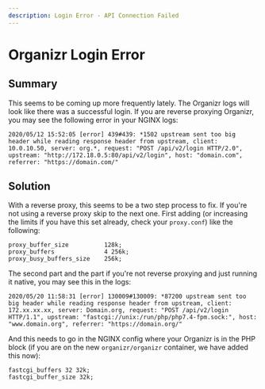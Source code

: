 ```yaml
---
description: Login Error - API Connection Failed
---
```


# Organizr Login Error

## Summary

This seems to be coming up more frequently lately. The Organizr logs will look like there was a successful login. If you are reverse proxying Organizr, you may see the following error in your NGINX logs:

```text
2020/05/12 15:52:05 [error] 439#439: *1502 upstream sent too big header while reading response header from upstream, client: 10.0.10.50, server: org.*, request: "POST /api/v2/login HTTP/2.0", upstream: "http://172.18.0.5:80/api/v2/login", host: "domain.com", referrer: "https://domain.com/"
```

## Solution

With a reverse proxy, this seems to be a two step process to fix. If you're not using a reverse proxy skip to the next one. First adding \(or increasing the limits if you have this set already, check your `proxy.conf`\) like the following:

```text
proxy_buffer_size          128k;
proxy_buffers              4 256k;
proxy_busy_buffers_size    256k;
```

The second part and the part if you're not reverse proxying and just running it native, you may see this in the logs:

```text
2020/05/20 11:58:31 [error] 130009#130009: *87200 upstream sent too big header while reading response header from upstream, client: 172.xx.xx.xx, server: Domain.org, request: "POST /api/v2/login HTTP/1.1", upstream: "fastcgi://unix:/run/php/php7.4-fpm.sock:", host: "www.domain.org", referrer: "https://domain.org/"
```

And this needs to go in the NGINX config where your Organizr is in the PHP block \(if you are on the new `organizr/organizr` container, we have added this now\):

```text
fastcgi_buffers 32 32k;
fastcgi_buffer_size 32k;
```

